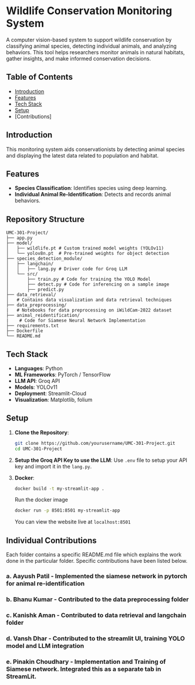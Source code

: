 # Wildlife Conservation Monitoring System

A computer vision-based system to support wildlife conservation by classifying animal species, detecting individual animals, and analyzing behaviors. This tool helps researchers monitor animals in natural habitats, gather insights, and make informed conservation decisions.

## Table of Contents

- [Introduction](#introduction)
- [Features](#features)
- [Tech Stack](#tech-stack)
- [Setup](#setup)
- [Contributions]

## Introduction

This monitoring system aids conservationists by detecting animal species and displaying the latest data related to population and habitat.

## Features

- **Species Classification**: Identifies species using deep learning.
- **Individual Animal Re-Identification**: Detects and records animal behaviors.

## Repository Structure

```plaintext
UMC-301-Project/
├── app.py
├── model/
│   ├── wildlife.pt # Custom trained model weights (YOLOv11)
│   └── yolov8n.pt  # Pre-trained weights for object detection
├── species_detection_module/
│   ├── langchain/
│   │   ├── lang.py # Driver code for Groq LLM
│   └── src/
│       ├── train.py # Code for training the YOLO Model
│       ├── detect.py # Code for inferencing on a sample image
│       ├── predict.py 
├── data_retrieval/
│   # Contains data visualization and data retrieval techniques
├── data_preprocessing/
|   # Notebooks for data preprocessing on iWildCam-2022 dataset
├── animal_reidentification/
|    # Code for Siamese Neural Network Implementation
├── requirements.txt
├── Dockerfile
└── README.md
```


## Tech Stack

- **Languages**: Python
- **ML Frameworks**: PyTorch / TensorFlow
- **LLM API**: Groq API
- **Models**: YOLOv11
- **Deployment**: Streamlit-Cloud
- **Visualization**: Matplotlib, folium

## Setup

1. **Clone the Repository**:
   ```bash
   git clone https://github.com/yourusername/UMC-301-Project.git
   cd UMC-301-Project
   ```
2. **Setup the Groq API Key to use the LLM**:
   Use  `.env` file to setup your API key and import it in the `lang.py`.
   
3. **Docker**:
   ``` bash
   docker build -t my-streamlit-app .
   ```
   Run the docker image
   ``` bash
   docker run -p 8501:8501 my-streamlit-app
   ```
   You can view the website live at `localhost:8501`
## **Individual Contributions**
   Each folder contains a specific README.md file which explains the work done in the particular folder. Specific contributions have been listed below.
   ### a. Aayush Patil - Implemented the siamese network in pytorch for animal re-identification 
   ### b. Bhanu Kumar - Contributed to the data preprocessing folder
   ### c. Kanishk Aman - Contributed to data retrieval and langchain folder
   ### d. Vansh Dhar - Contributed to the streamlit UI, training YOLO model and LLM integration
   ### e. Pinakin Choudhary - Implementation and Training of Siamese network. Integrated this as a separate tab in StreamLit.
